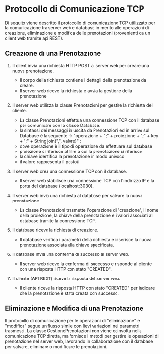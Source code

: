 # Protocollo di Comunicazione TCP

Di seguito viene descritto il protocollo di comunicazione TCP utilizzato per la comunicazione tra server web e database in merito alle operazioni di creazione, eliminazione e modifica delle prenotazioni (provenienti da un client web tramite api REST).


## Creazione di una Prenotazione

1. Il client invia una richiesta HTTP POST al server web per creare una nuova prenotazione.
   - Il corpo della richiesta contiene i dettagli della prenotazione da creare.
   - Il server web riceve la richiesta e avvia la gestione della prenotazione.

2. Il server web utilizza la classe Prenotazioni per gestire la richiesta del cliente.
   - La classe Prenotazioni effettua una connessione TCP con il database per comunicare con la classe Database.
   - la sintassi dei messaggi in uscita da Prenotazioni ed in arrivo sul Database è la seguente -> "operazione + ";" + proiezione + ";" + key  + ";" + String.join(",", valore)" :
   - dove operazione è il tipo di operazione da effettuare sul database
   - proiezione si riferisce al film a cui la prenotazione si riferisce
   - la chiave identifica la prenotazione in modo univoco
   - il valore rappresenta il posto/i

3. Il server web crea una connessione TCP con il database.
   - Il server web stabilisce una connessione TCP con l'indirizzo IP e la porta del database (localhost:3030).

4. Il server web invia una richiesta al database per salvare la nuova prenotazione.
   - La classe Prenotazioni trasmette l'operazione di "creazione", il nome della proiezione, la chiave della prenotazione e i valori associati al database tramite la connessione TCP.

5. Il database riceve la richiesta di creazione.
   - Il database verifica i parametri della richiesta e inserisce la nuova prenotazione associata alla chiave specificata.

6. Il database invia una conferma di successo al server web.
   - Il server web riceve la conferma di successo e risponde al cliente con una risposta HTTP con stato "CREATED".

7. Il cliente (API REST) riceve la risposta del server web.
   - Il cliente riceve la risposta HTTP con stato "CREATED" per indicare che la prenotazione è stata creata con successo.


## Eliminazione e Modifica di una Prenotazione

Il protocollo di comunicazione per le operazioni di "eliminazione" e "modifica" segue un flusso simile con lievi variazioni nei parametri trasmessi. La classe GestionePrenotazioni non viene coinvolta nella comunicazione TCP diretta, ma fornisce i metodi per gestire le operazioni di prenotazione nel server web, lavorando in collaborazione con il database per salvare, eliminare o modificare le prenotazioni.
